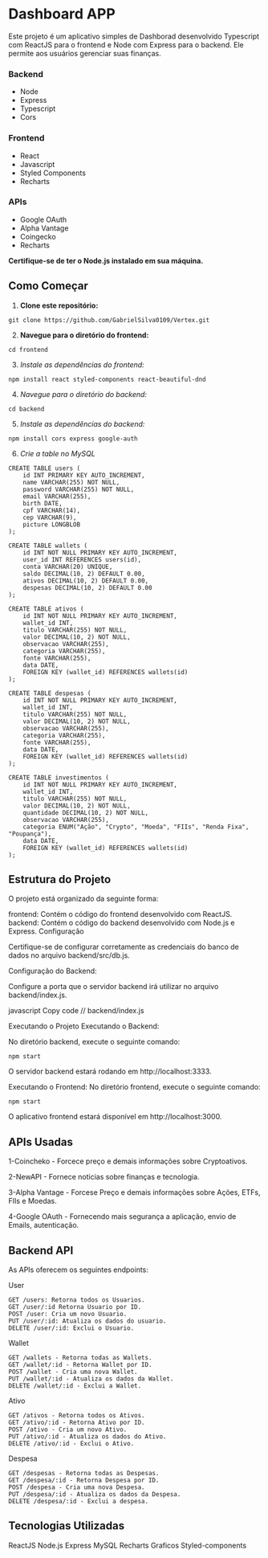 # Dashboard APP

Este projeto é um aplicativo simples de Dashborad desenvolvido Typescript com ReactJS para o frontend e Node com Express para o backend. Ele permite aos usuários gerenciar suas finanças.

### Backend
  - Node
  - Express
  - Typescript
  - Cors

### Frontend
  - React
  - Javascript
  - Styled Components
  - Recharts

### APIs
  - Google OAuth
  - Alpha Vantage
  - Coingecko
  - Recharts
    

**Certifique-se de ter o Node.js instalado em sua máquina.**

## Como Começar

1. **Clone este repositório:**
```
git clone https://github.com/GabrielSilva0109/Vertex.git
``` 

2. **Navegue para o diretório do frontend:**

```
cd frontend
``` 

3. *Instale as dependências do frontend:*

```
npm install react styled-components react-beautiful-dnd
``` 

4. *Navegue para o diretório do backend:*

```
cd backend
``` 

5. *Instale as dependências do backend:*
```
npm install cors express google-auth 
```

6. *Crie a table no MySQL*
```
CREATE TABLE users (
    id INT PRIMARY KEY AUTO_INCREMENT,
    name VARCHAR(255) NOT NULL,
    password VARCHAR(255) NOT NULL,
    email VARCHAR(255),
    birth DATE,
    cpf VARCHAR(14),
    cep VARCHAR(9),
    picture LONGBLOB
);

CREATE TABLE wallets (
    id INT NOT NULL PRIMARY KEY AUTO_INCREMENT,
    user_id INT REFERENCES users(id),
    conta VARCHAR(20) UNIQUE,
    saldo DECIMAL(10, 2) DEFAULT 0.00,
    ativos DECIMAL(10, 2) DEFAULT 0.00,
    despesas DECIMAL(10, 2) DEFAULT 0.00
);

CREATE TABLE ativos (
    id INT NOT NULL PRIMARY KEY AUTO_INCREMENT,
    wallet_id INT,
    titulo VARCHAR(255) NOT NULL,
    valor DECIMAL(10, 2) NOT NULL,
    observacao VARCHAR(255),
    categoria VARCHAR(255),
    fonte VARCHAR(255),
    data DATE,
    FOREIGN KEY (wallet_id) REFERENCES wallets(id)
);

CREATE TABLE despesas (
    id INT NOT NULL PRIMARY KEY AUTO_INCREMENT,
    wallet_id INT,
    titulo VARCHAR(255) NOT NULL,
    valor DECIMAL(10, 2) NOT NULL,
    observacao VARCHAR(255),
    categoria VARCHAR(255),
    fonte VARCHAR(255),
    data DATE,
    FOREIGN KEY (wallet_id) REFERENCES wallets(id)
);

CREATE TABLE investimentos (
    id INT NOT NULL PRIMARY KEY AUTO_INCREMENT,
    wallet_id INT,
    titulo VARCHAR(255) NOT NULL,
    valor DECIMAL(10, 2) NOT NULL,
    quantidade DECIMAL(10, 2) NOT NULL,
    observacao VARCHAR(255),
    categoria ENUM("Ação", "Crypto", "Moeda", "FIIs", "Renda Fixa", "Poupança"),
    data DATE,
    FOREIGN KEY (wallet_id) REFERENCES wallets(id)
);

``` 

## Estrutura do Projeto
O projeto está organizado da seguinte forma:

frontend: Contém o código do frontend desenvolvido com ReactJS.
backend: Contém o código do backend desenvolvido com Node.js e Express.
Configuração

Certifique-se de configurar corretamente as credenciais do banco de dados no arquivo backend/src/db.js.

Configuração do Backend:

Configure a porta que o servidor backend irá utilizar no arquivo backend/index.js.

javascript
Copy code
// backend/index.js

Executando o Projeto
Executando o Backend:

No diretório backend, execute o seguinte comando:
```
npm start
```

O servidor backend estará rodando em http://localhost:3333.

Executando o Frontend:
No diretório frontend, execute o seguinte comando:
```
npm start
```
O aplicativo frontend estará disponível em http://localhost:3000.
## APIs Usadas
1-Coincheko - Forcece preço e demais informações sobre Cryptoativos.

2-NewAPI - Fornece noticias sobre finanças e tecnologia.

3-Alpha Vantage - Forcese Preço e demais informações sobre Ações, ETFs, FIIs e Moedas.

4-Google OAuth - Fornecendo mais segurança a aplicação, envio de Emails, autenticação.


## Backend API
As APIs oferecem os seguintes endpoints:

User
```
GET /users: Retorna todos os Usuarios.
GET /user/:id Retorna Usuario por ID.
POST /user: Cria um novo Usuario.
PUT /user/:id: Atualiza os dados do usuario.
DELETE /user/:id: Exclui o Usuario.
```
Wallet
```
GET /wallets - Retorna todas as Wallets.
GET /wallet/:id - Retorna Wallet por ID.
POST /wallet - Cria uma nova Wallet.
PUT /wallet/:id - Atualiza os dados da Wallet.
DELETE /wallet/:id - Exclui a Wallet.
```
Ativo
```
GET /ativos - Retorna todos os Ativos.
GET /ativo/:id - Retorna Ativo por ID.
POST /ativo - Cria um novo Ativo.
PUT /ativo/:id - Atualiza os dados do Ativo.
DELETE /ativo/:id - Exclui o Ativo.
```

Despesa
```
GET /despesas - Retorna todas as Despesas.
GET /despesa/:id - Retorna Despesa por ID.
POST /despesa - Cria uma nova Despesa.
PUT /despesa/:id - Atualiza os dados da Despesa.
DELETE /despesa/:id - Exclui a despesa.
```

## Tecnologias Utilizadas

ReactJS
Node.js
Express
MySQL
Recharts Graficos
Styled-components


